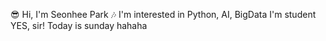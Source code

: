 😎 Hi, I'm Seonhee Park
🎶 I'm interested in Python, AI, BigData
I'm student
YES, sir!
Today is sunday
hahaha